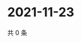 # 2021-11-23

共 0 条

<!-- BEGIN WEIBO -->
<!-- 最后更新时间 Tue Nov 23 2021 19:09:42 GMT+0800 (China Standard Time) -->

<!-- END WEIBO -->
